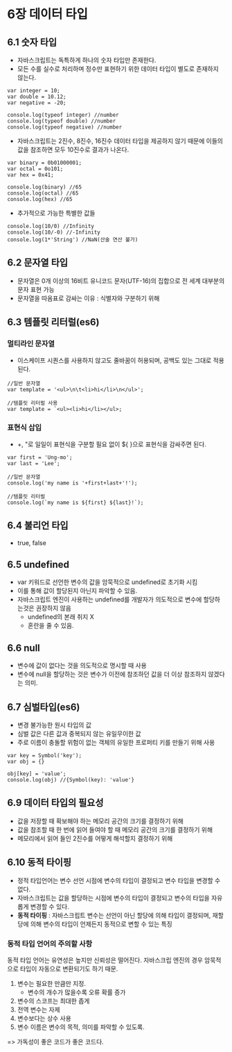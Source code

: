 # 6장 데이터 타입
## 6.1 숫자 타입

- 자바스크립트는 독특하게 하나의 숫자 타입만 존재한다.
- 모든 수를 실수로 처리하며 정수만 표현하기 위한 데이터 타입이 별도로 존재하지 않는다.
```
var integer = 10;
var double = 10.12;
var negative = -20;

console.log(typeof integer) //number
console.log(typeof double) //number
console.log(typeof negative) //number
```  
- 자바스크립트는 2진수, 8진수, 16진수 데이터 타입을 제공하지 않기 때문에 이들의 값을 참조하면 모두 10진수로 결과가 나온다.
```
var binary = 0b01000001;
var octal = 0o101;
var hex = 0x41;

console.log(binary) //65
console.log(octal) //65
console.log(hex) //65
```

- 추가적으로 가능한 특별한 값들
```
console.log(10/0) //Infinity
console.log(10/-0) //-Infinity
console.log(1*'String') //NaN(산술 연산 불가)
```
## 6.2 문자열 타입
- 문자열은 0개 이상의 16비트 유니코드 문자(UTF-16)의 집합으로
전 세계 대부분의 문자 표현 가능
- 문자열을 따옴표로 감싸는 이유 : 식별자와 구분하기 위해

## 6.3 템플릿 리터럴(es6)
### 멀티라인 문자열
- 이스케이프 시퀀스를 사용하지 않고도 줄바꿈이 허용되며,
공백도 있는 그대로 적용된다.
```
//일반 문자열
var template = '<ul>\n\t<li>hi</li>\n</ul>';

//템플릿 리터럴 사용
var template = `<ul><li>hi</li></ul>;
```
### 표현식 삽입
- +, "로 일일이 표현식을 구분할 필요 없이 ${ }으로 표현식을 감싸주면 된다.
```
var first = 'Ung-mo';
var last = 'Lee';

//일반 문자열
console.log('my name is '+first+last+'!');

//템플릿 리터럴
console.log(`my name is ${first} ${last}!`);
```
## 6.4 불리언 타입
- true, false

## 6.5 undefined
- var 키워드로 선언한 변수의 값을 암묵적으로 undefined로 초기화 시킴
- 이를 통해 값이 할당된지 아닌지 파악할 수 있음.
- 자바스크립트 엔진이 사용하는 undefined를 개발자가 의도적으로 변수에 할당하는것은 권장하지 않음
    - undefined의 본래 취지 X
    - 혼란을 줄 수 있음.
## 6.6 null
- 변수에 값이 없다는 것을 의도적으로 명시할 때 사용
- 변수에 null을 할당하는 것은 변수가 이전에 참조하던 값을 더 이상 참조하지 않겠다는 의미.
## 6.7 심벌타입(es6)
- 변경 불가능한 원시 타입의 값
- 심벌 값은 다른 값과 중복되지 않는 유일무이한 값
- 주로 이름이 충돌할 위험이 없는 객체의 유일한 프로퍼티 키를 만들기 위해 사용
```
var key = Symbol('key');
var obj = {}

obj[key] = 'value';
console.log(obj) //{Symbol(key): 'value'}
```
## 6.9 데이터 타입의 필요성
- 값을 저장할 때 확보해야 하는 메모리 공간의 크기를 결정하기 위해
- 값을 참조할 때 한 번에 읽어 들여야 할 때 메모리 공간의 크기를 결정하기 위해
- 메모리에서 읽어 들인 2진수를 어떻게 해석할지 결정하기 위해
## 6.10 동적 타이핑
- 정적 타입언어는 변수 선언 시점에 변수의 타입이 결정되고 변수 타입을 변경할 수 없다.
- 자바스크립트는 값을 할당하는 시점에 변수의 타입이 결정되고 변수의 타입을 자유롭게 변경할 수 있다.
- **동적 타이핑** :  자바스크립트 변수는 선언이 아닌 할당에 의해 타입이 결정되며, 재할당에 의해 변수의 타입이 언제든지 동적으로 변할 수 있는 특징
### 동적 타입 언어의 주의할 사항
동적 타입 언어는 유연성은 높지만 신뢰성은 떨어진다. 자바스크립 엔진의 경우 암묵적으로 타입이 자동으로 변환되기도 하기 때문.
1. 변수는 필요한 만큼만 지정.
    - 변수의 개수가 많을수록 오류 확률 증가
2. 변수의 스코프는 최대한 좁게
3. 전역 변수는 자제
4. 변수보다는 상수 사용
5. 변수 이름은 변수의 목적, 의미를 파악할 수 있도록.

=> 가독성이 좋은 코드가 좋은 코드다. 